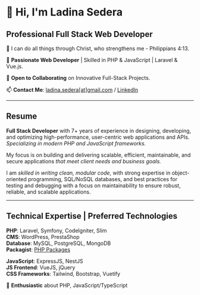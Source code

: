# 👋 Hi, I'm Ladina Sedera

## Professional Full Stack Web Developer

💪 I can do all things through Christ, who strengthens me - Philippians 4:13.

💞️ **Passionate Web Developer** | Skilled in PHP & JavaScript | Laravel & Vue.js.

👀 **Open to Collaborating** on Innovative Full-Stack Projects.

📫 **Contact Me**: [ladina.sedera[at]gmail.com](mailto:ladina.sedera@gmail.com) / [LinkedIn](https://www.linkedin.com/in/ladina-sedera)

---

## Resume

**Full Stack Developer** with 7+ years of experience in designing, developing, and optimizing high-performance, user-centric web applications and APIs. *Specializing in modern PHP and JavaScript frameworks.*

My focus is on building and delivering scalable, efficient, maintainable, and secure applications *that meet client needs and business goals.*

I am *skilled in writing clean, modular code*, with strong expertise in object-oriented programming, SQL/NoSQL databases, and best practices for testing and debugging with a focus on maintainability to ensure robust, reliable, and scalable applications.

---

## Technical Expertise | Preferred Technologies

**PHP**: Laravel, Symfony, CodeIgniter, Slim  
**CMS**: WordPress, PrestaShop  
**Database**: MySQL, PostgreSQL, MongoDB  
**Packagist**: [PHP Packages](https://packagist.org/packages/ladina/)

**JavaScript**: ExpressJS, NestJS  
**JS Frontend**: VueJS, jQuery  
**CSS Frameworks**: Tailwind, Bootstrap, Vuetify

🤩 **Enthusiastic** about PHP, JavaScript/TypeScript
